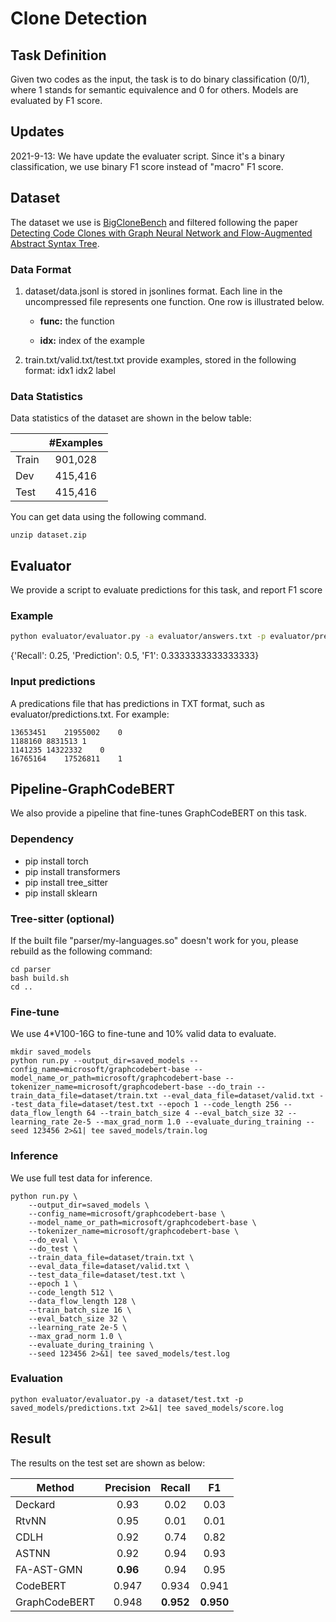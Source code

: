 # Clone Detection

## Task Definition

Given two codes as the input, the task is to do binary classification (0/1), where 1 stands for semantic equivalence and 0 for others. Models are evaluated by F1 score.

## Updates

2021-9-13: We have update the evaluater script. Since it's a binary classification, we use binary F1 score instead of "macro" F1 score.

## Dataset

The dataset we use is [BigCloneBench](https://www.cs.usask.ca/faculty/croy/papers/2014/SvajlenkoICSME2014BigERA.pdf) and filtered following the paper [Detecting Code Clones with Graph Neural Network and Flow-Augmented Abstract Syntax Tree](https://arxiv.org/pdf/2002.08653.pdf).

### Data Format

1. dataset/data.jsonl is stored in jsonlines format. Each line in the uncompressed file represents one function.  One row is illustrated below.

   - **func:** the function

   - **idx:** index of the example

2. train.txt/valid.txt/test.txt provide examples, stored in the following format:    idx1	idx2	label

### Data Statistics

Data statistics of the dataset are shown in the below table:

|       | #Examples |
| ----- | :-------: |
| Train |  901,028  |
| Dev   |  415,416  |
| Test  |  415,416  |

You can get data using the following command.

```
unzip dataset.zip
```

## Evaluator

We provide a script to evaluate predictions for this task, and report F1 score

### Example

```bash
python evaluator/evaluator.py -a evaluator/answers.txt -p evaluator/predictions.txt
```

{'Recall': 0.25, 'Prediction': 0.5, 'F1': 0.3333333333333333}

### Input predictions

A predications file that has predictions in TXT format, such as evaluator/predictions.txt. For example:

```b
13653451	21955002	0
1188160	8831513	1
1141235	14322332	0
16765164	17526811	1
```

## Pipeline-GraphCodeBERT

We also provide a pipeline that fine-tunes GraphCodeBERT on this task. 
### Dependency

- pip install torch
- pip install transformers
- pip install tree_sitter
- pip install sklearn

### Tree-sitter (optional)

If the built file "parser/my-languages.so" doesn't work for you, please rebuild as the following command:

```shell
cd parser
bash build.sh
cd ..
```

### Fine-tune

We use 4*V100-16G to fine-tune and 10% valid data to evaluate.


```shell
mkdir saved_models
python run.py --output_dir=saved_models --config_name=microsoft/graphcodebert-base --model_name_or_path=microsoft/graphcodebert-base --tokenizer_name=microsoft/graphcodebert-base --do_train --train_data_file=dataset/train.txt --eval_data_file=dataset/valid.txt --test_data_file=dataset/test.txt --epoch 1 --code_length 256 --data_flow_length 64 --train_batch_size 4 --eval_batch_size 32 --learning_rate 2e-5 --max_grad_norm 1.0 --evaluate_during_training --seed 123456 2>&1| tee saved_models/train.log
```

### Inference

We use full test data for inference. 

```shell
python run.py \
    --output_dir=saved_models \
    --config_name=microsoft/graphcodebert-base \
    --model_name_or_path=microsoft/graphcodebert-base \
    --tokenizer_name=microsoft/graphcodebert-base \
    --do_eval \
    --do_test \
    --train_data_file=dataset/train.txt \
    --eval_data_file=dataset/valid.txt \
    --test_data_file=dataset/test.txt \
    --epoch 1 \
    --code_length 512 \
    --data_flow_length 128 \
    --train_batch_size 16 \
    --eval_batch_size 32 \
    --learning_rate 2e-5 \
    --max_grad_norm 1.0 \
    --evaluate_during_training \
    --seed 123456 2>&1| tee saved_models/test.log
```

### Evaluation

```shell
python evaluator/evaluator.py -a dataset/test.txt -p saved_models/predictions.txt 2>&1| tee saved_models/score.log
```

## Result

The results on the test set are shown as below:

| Method        | Precision |  Recall   |    F1     |
| ------------- | :-------: | :-------: | :-------: |
| Deckard       |   0.93    |   0.02    |   0.03    |
| RtvNN         |   0.95    |   0.01    |   0.01    |
| CDLH          |   0.92    |   0.74    |   0.82    |
| ASTNN         |   0.92    |   0.94    |   0.93    |
| FA-AST-GMN    |   **0.96**    |   0.94    |   0.95    |
| CodeBERT      |   0.947   |   0.934   |   0.941   |
| GraphCodeBERT |  0.948 | **0.952** | **0.950** |

